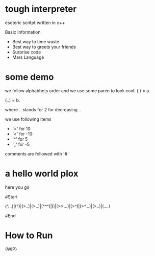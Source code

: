 # tough interpreter
esoteric scritpt written in c++ 

Basic Information 
  * Best way to time waste
  * Best way to greets your friends 
  * Surprise code 
  * Mars Language 

# some demo 

we follow alphabhets order and we use some paren to look cool.
(.) = a. 

(..) = b. 

where .. stands for 2 for decreasing ..

we use following items 
   * '>' for 10
   * '<' for -10 
   * '^' for 5 
   * '_' for -5

comments are followed with '#' 
# a hello world plox 
here you go 

#Start

(^...)|(^)|(>..)|(>..)|(^^^)|()|(>>...)|(>^)|(>^...)|(>..)|(....) 

#End 

# How to Run 

{WIP}

